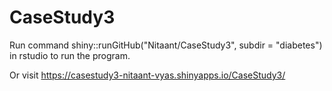 # CaseStudy3

Run command shiny::runGitHub("Nitaant/CaseStudy3", subdir = "diabetes") in rstudio to  run the program.

Or visit https://casestudy3-nitaant-vyas.shinyapps.io/CaseStudy3/
